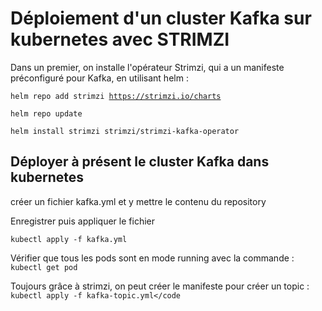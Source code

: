 <h1>Déploiement d'un cluster Kafka sur kubernetes avec STRIMZI</h1>

 Dans un premier, on installe l'opérateur Strimzi, qui a un manifeste préconfiguré pour Kafka, en utilisant helm : 

 <code>helm repo add strimzi https://strimzi.io/charts</code>

 <code>helm repo update</code>

 <code>helm install strimzi strimzi/strimzi-kafka-operator</code>


 <h2>Déployer à présent le cluster Kafka dans kubernetes</h2>

 créer un fichier kafka.yml et y mettre le contenu du repository

 Enregistrer puis appliquer le fichier 

 <code>kubectl apply -f kafka.yml</code>

 Vérifier que tous les pods sont en mode running avec la commande : 
 <code>kubectl get pod</code>

 Toujours grâce à strimzi, on peut créer le manifeste pour créer un topic : 
 <code>kubectl apply -f kafka-topic.yml</code


 <h2></h2>